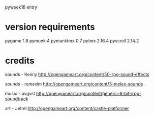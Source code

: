 pyweek18 entry

version requirements
====================
pygame 1.9
pymunk 4
pymunktmx 0.7
pytmx 2.16.4
pyscroll 2.14.2

credits
=======

sounds - Kenny
http://opengameart.org/content/50-rpg-sound-effects

sounds - remaxim
http://opengameart.org/content/3-melee-sounds

music - avgvst
http://opengameart.org/content/generic-8-bit-jrpg-soundtrack

art - Jetrel
http://opengameart.org/content/castle-platformer